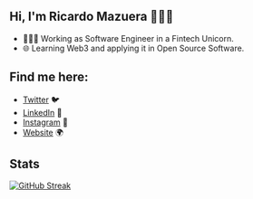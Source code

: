 ##  Hi, I'm Ricardo Mazuera 👨🏽‍💻

- 👨🏽‍💻 Working as Software Engineer in a Fintech Unicorn.
- 🌐 Learning Web3 and applying it in Open Source Software.

##  Find me here:
- [Twitter](https://twitter.com/ricardomazuera_ "Twitter") 🐦
- [LinkedIn](https://www.linkedin.com/in/ricardomazuera/ "LinkedIn") 💼
- [Instagram](https://www.instagram.com/ricardomazuera_/ "Instagram") 📸
- [Website](https://ricardomazuera.com "Website") 🌍

## Stats 

[![GitHub Streak](https://streak-stats.demolab.com?user=ricardomazuera&theme=dark&hide_border=true&exclude_days=Sun%2CSat)](https://git.io/streak-stats)

